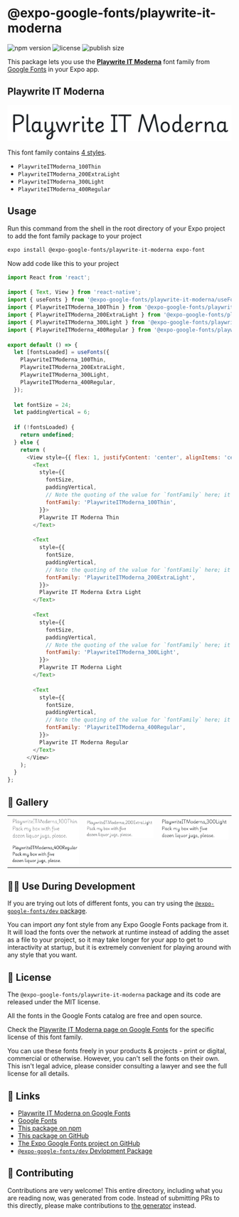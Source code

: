 # @expo-google-fonts/playwrite-it-moderna

![npm version](https://flat.badgen.net/npm/v/@expo-google-fonts/playwrite-it-moderna)
![license](https://flat.badgen.net/github/license/expo/google-fonts)
![publish size](https://flat.badgen.net/packagephobia/install/@expo-google-fonts/playwrite-it-moderna)

This package lets you use the [**Playwrite IT Moderna**](https://fonts.google.com/specimen/Playwrite+IT+Moderna) font family from [Google Fonts](https://fonts.google.com/) in your Expo app.

## Playwrite IT Moderna

![Playwrite IT Moderna](./font-family.png)

This font family contains [4 styles](#-gallery).

- `PlaywriteITModerna_100Thin`
- `PlaywriteITModerna_200ExtraLight`
- `PlaywriteITModerna_300Light`
- `PlaywriteITModerna_400Regular`

## Usage

Run this command from the shell in the root directory of your Expo project to add the font family package to your project
```sh
expo install @expo-google-fonts/playwrite-it-moderna expo-font
```

Now add code like this to your project
```js
import React from 'react';

import { Text, View } from 'react-native';
import { useFonts } from '@expo-google-fonts/playwrite-it-moderna/useFonts';
import { PlaywriteITModerna_100Thin } from '@expo-google-fonts/playwrite-it-moderna/100Thin';
import { PlaywriteITModerna_200ExtraLight } from '@expo-google-fonts/playwrite-it-moderna/200ExtraLight';
import { PlaywriteITModerna_300Light } from '@expo-google-fonts/playwrite-it-moderna/300Light';
import { PlaywriteITModerna_400Regular } from '@expo-google-fonts/playwrite-it-moderna/400Regular';

export default () => {
  let [fontsLoaded] = useFonts({
    PlaywriteITModerna_100Thin,
    PlaywriteITModerna_200ExtraLight,
    PlaywriteITModerna_300Light,
    PlaywriteITModerna_400Regular,
  });

  let fontSize = 24;
  let paddingVertical = 6;

  if (!fontsLoaded) {
    return undefined;
  } else {
    return (
      <View style={{ flex: 1, justifyContent: 'center', alignItems: 'center' }}>
        <Text
          style={{
            fontSize,
            paddingVertical,
            // Note the quoting of the value for `fontFamily` here; it expects a string!
            fontFamily: 'PlaywriteITModerna_100Thin',
          }}>
          Playwrite IT Moderna Thin
        </Text>

        <Text
          style={{
            fontSize,
            paddingVertical,
            // Note the quoting of the value for `fontFamily` here; it expects a string!
            fontFamily: 'PlaywriteITModerna_200ExtraLight',
          }}>
          Playwrite IT Moderna Extra Light
        </Text>

        <Text
          style={{
            fontSize,
            paddingVertical,
            // Note the quoting of the value for `fontFamily` here; it expects a string!
            fontFamily: 'PlaywriteITModerna_300Light',
          }}>
          Playwrite IT Moderna Light
        </Text>

        <Text
          style={{
            fontSize,
            paddingVertical,
            // Note the quoting of the value for `fontFamily` here; it expects a string!
            fontFamily: 'PlaywriteITModerna_400Regular',
          }}>
          Playwrite IT Moderna Regular
        </Text>
      </View>
    );
  }
};

```

## 🔡 Gallery


||||
|-|-|-|
|![PlaywriteITModerna_100Thin](.//100Thin/PlaywriteITModerna_100Thin.ttf.png)|![PlaywriteITModerna_200ExtraLight](.//200ExtraLight/PlaywriteITModerna_200ExtraLight.ttf.png)|![PlaywriteITModerna_300Light](.//300Light/PlaywriteITModerna_300Light.ttf.png)||
|![PlaywriteITModerna_400Regular](.//400Regular/PlaywriteITModerna_400Regular.ttf.png)||||


## 👩‍💻 Use During Development

If you are trying out lots of different fonts, you can try using the [`@expo-google-fonts/dev` package](https://github.com/freeboub/google-fonts/tree/master/font-packages/dev#readme).

You can import *any* font style from any Expo Google Fonts package from it. It will load the fonts
over the network at runtime instead of adding the asset as a file to your project, so it may take longer
for your app to get to interactivity at startup, but it is extremely convenient
for playing around with any style that you want.

## 📖 License

The `@expo-google-fonts/playwrite-it-moderna` package and its code are released under the MIT license.

All the fonts in the Google Fonts catalog are free and open source.

Check the [Playwrite IT Moderna page on Google Fonts](https://fonts.google.com/specimen/Playwrite+IT+Moderna) for the specific license of this font family.

You can use these fonts freely in your products & projects - print or digital, commercial or otherwise. However, you can't sell the fonts on their own. This isn't legal advice, please consider consulting a lawyer and see the full license for all details.

## 🔗 Links

- [Playwrite IT Moderna on Google Fonts](https://fonts.google.com/specimen/Playwrite+IT+Moderna)
- [Google Fonts](https://fonts.google.com/)
- [This package on npm](https://www.npmjs.com/package/@expo-google-fonts/playwrite-it-moderna)
- [This package on GitHub](https://github.com/freeboub/google-fonts/tree/master/font-packages/playwrite-it-moderna)
- [The Expo Google Fonts project on GitHub](https://github.com/freeboub/google-fonts)
- [`@expo-google-fonts/dev` Devlopment Package](https://github.com/freeboub/google-fonts/tree/master/font-packages/dev)

## 🤝 Contributing

Contributions are very welcome! This entire directory, including what you are reading now, was generated from code. Instead of submitting PRs to this directly, please make contributions to [the generator](https://github.com/freeboub/google-fonts/tree/master/packages/generator) instead.
